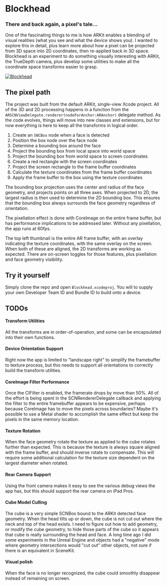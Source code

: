 <app icon>

# Blockhead
### There and back again, a pixel's tale...

One of the fascinating things to me is how ARKit enables a blending of visual realities (what you see and what the device shows you). I wanted to explore this in detail, plus learn more about how a pixel can be projected from 3D space into 2D coordinates, then re-applied back in 3D space. Blockhead is an experiment to do something visually interesting with ARKit, the TrueDepth camera, plus develop some utilities to make all the coordinate space transforms easier to grasp.

[![Blockhead](https://yt-embed.herokuapp.com/embed?v=qv_Cb7TkmHQ)](https://www.youtube.com/watch?v=qv_Cb7TkmHQ "Blockhead")

## The pixel path
The project was built from the default ARKit, single-view Xcode project. All of the 3D and 2D processing happens in a function from the `ARSCNViewDelegate.renderer(nodeForAnchor:ARAnchor)` delegate method. As the code evolves, things will move into new classes and extensions, but for now everything is here to keep all the transforms in logical order.

1. Create an `SNCBox` node when a face is detected
1. Position the box node over the face node
1. Determine a bounding box around the face
1. Project the bounding box from local space into world space
1. Project the bounding box from world space to screen coordinates
1. Create a red rectangle with the screen coordinates
1. Project the screen rectangle to the frame buffer coordinates
1. Calculate the texture coordinates from the frame buffer coordinates
1. Apply the frame buffer to the box using the texture coordinates

The bounding box projection uses the center and radius of the face geometry, and projects points on all three axes. When projected to 2D, the largest radius is then used to determine the 2D bounding box. This ensures that the bounding box always surrounds the face geometry regardless of orientation.

The pixellation effect is done with CoreImage on the entire frame buffer, but has performance implications to be addressed later. Without any pixellation, the app runs at 60fps.

The top left thumbnail is the entire AR frame buffer, with an overlay indicating the texture coordinates, with the same overlay on the screen. When both of these are aligned, the 2D transforms are working as expected. There are on-screen toggles for those features, plus pixellation and face geometry visibility.

## Try it yourself
Simply clone the repo and open `Blockhead.xcodeproj`. You will to supply your own Developer Team ID and Bundle ID to build onto a device.

## TODOs

#### Transform Utilities
All the transforms are in order-of-operation, and some can be encapsulated into their own functions.

#### Device Orientation Support
Right now the app is limited to "landscape right" to simplify the framebuffer to texture process, but this needs to support all orientations to correctly build the transform utilities.

#### CoreImage Filter Performance
Once the CIFilter is enabled, the framerate drops by move than 50%. All of the effort is being spent in the SCNRendererDelegate callback and applying the filter to the entire framebuffer appears to be expensive, perhaps because CoreImage has to move the pixels across boundaries? Maybe it's possible to use a Metal shader to accomplish the same effect but keep the pixels in the same memory location.

#### Texture Rotation
When the face geometry rotate the texture as applied to the cube rotates further than expected. This is because the texture is always square aligned with the frame buffer, and should inverse rotate to compensate. This will require some additional calculation for the texture size dependent on the largest diameter when rotated.

#### Rear Camera Support
Using the front camera makes it easy to see the various debug views the app has, but this should support the rear camera on iPad Pros.

#### Cube Model Culling
The cube is a very simple SCNBox bound to the ARKit detected face geometry. When the head tilts up or down, the cube is not cut out where the neck and top of the head exists. I need to figure out how to add geometry, or modify the cube geometry, to hide those parts of the cube so it appears that cube is really surrounding the head and face. A long time ago I did some experiments in the Unreal Engine and objects had a "negative" mode where geometry intersections would "cut out" other objects, not sure if there is an equivalent in SceneKit.

#### Visual polish
When the face is no longer recognized, the cube could smoothly disappear instead of remaining on screen.
